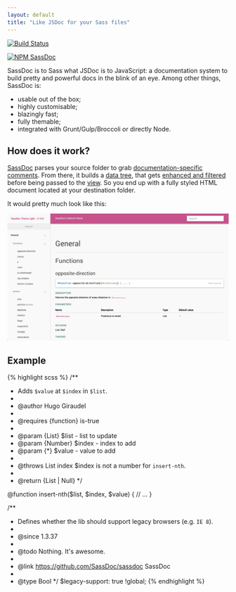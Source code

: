 ```yaml
---
layout: default
title: "Like JSDoc for your Sass files"
---
```


<a class="build-status" href="https://travis-ci.org/SassDoc/sassdoc" target="_blank"><img src="https://travis-ci.org/SassDoc/sassdoc.svg?branch=master" alt="Build Status" /></a>

<a class="npm-badge" href="https://nodei.co/npm/sassdoc/"><img src="https://nodei.co/npm/sassdoc.png?downloads=true" alt="NPM SassDoc" /></a>

SassDoc is to Sass what JSDoc is to JavaScript: a documentation system to build pretty and powerful docs in the blink of an eye. Among other things, SassDoc is:

* usable out of the box;
* highly customisable;
* blazingly fast;
* fully themable;
* integrated with Grunt/Gulp/Broccoli or directly Node.

## How does it work?

[SassDoc](http://github.com/sassdoc/sassdoc) parses your source folder to grab [documentation-specific comments](/annotations/). From there, it builds a [data tree](/data-interface/), that gets [enhanced and filtered](/extra-tools/) before being passed to the [view](/customising-the-view/). So you end up with a fully styled HTML document located at your destination folder.

It would pretty much look like this:

![SassDoc](/assets/images/preview-image.png)

## Example

{% highlight scss %}
/**
 * Adds `$value` at `$index` in `$list`.
 *
 * @author Hugo Giraudel
 *
 * @requires {function} is-true
 *
 * @param {List}   $list  - list to update
 * @param {Number} $index - index to add
 * @param {*}      $value - value to add
 *
 * @throws List index $index is not a number for `insert-nth`.
 *
 * @return {List | Null}
 */

@function insert-nth($list, $index, $value) {
  // ...
}

/**
 * Defines whether the lib should support legacy browsers (e.g. `IE 8`).
 *
 * @since 1.3.37
 *
 * @todo Nothing. It's awesome.
 *
 * @link https://github.com/SassDoc/sassdoc SassDoc
 *
 * @type Bool
 */
$legacy-support: true !global;
{% endhighlight %}
